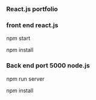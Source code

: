 
### React.js portfolio

### front end react.js
npm start

npm install

### Back end port 5000 node.js

npm run server

npm install